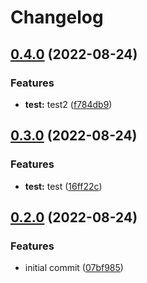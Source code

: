 # Changelog

## [0.4.0](https://github.com/ChipWolf/test-matrix/compare/b-c-v0.3.0...b-c-v0.4.0) (2022-08-24)


### Features

* **test:** test2 ([f784db9](https://github.com/ChipWolf/test-matrix/commit/f784db90b038bc290fd825572f49d024a5380683))

## [0.3.0](https://github.com/ChipWolf/test-matrix/compare/b-c-v0.2.0...b-c-v0.3.0) (2022-08-24)


### Features

* **test:** test ([16ff22c](https://github.com/ChipWolf/test-matrix/commit/16ff22c3dac92e893d54960023487844aa931654))

## [0.2.0](https://github.com/ChipWolf/test-matrix/compare/b-c-v0.1.0...b-c-v0.2.0) (2022-08-24)


### Features

* initial commit ([07bf985](https://github.com/ChipWolf/test-matrix/commit/07bf9855de11744fbe3a38954c9b36f40614ff14))

